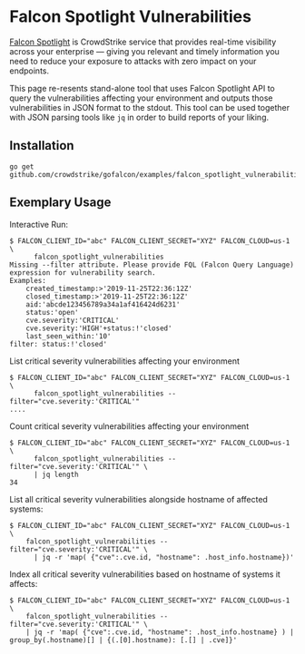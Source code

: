 # Falcon Spotlight Vulnerabilities

[Falcon Spotlight](https://www.crowdstrike.com/endpoint-security-products/falcon-spotlight-vulnerability-management/) is CrowdStrike service that provides real-time visibility across your enterprise — giving you relevant and timely information you need to reduce your exposure to attacks with zero impact on your endpoints.

This page re-resents stand-alone tool that uses Falcon Spotlight API to query the vulnerabilities affecting your environment and outputs those vulnerabilities in JSON format to the stdout. This tool can be used together with JSON parsing tools like `jq` in order to build reports of your liking.

## Installation

```
go get github.com/crowdstrike/gofalcon/examples/falcon_spotlight_vulnerabilities
```

## Exemplary Usage

Interactive Run:
```
$ FALCON_CLIENT_ID="abc" FALCON_CLIENT_SECRET="XYZ" FALCON_CLOUD=us-1 \
      falcon_spotlight_vulnerabilities
Missing --filter attribute. Please provide FQL (Falcon Query Language) expression for vulnerability search.
Examples:
    created_timestamp:>'2019-11-25T22:36:12Z'
    closed_timestamp:>'2019-11-25T22:36:12Z'
    aid:'abcde123456789a34a1af416424d6231'
    status:'open'
    cve.severity:'CRITICAL'
    cve.severity:'HIGH'+status:!'closed'
    last_seen_within:'10'
filter: status:!'closed'
```

List critical severity vulnerabilities affecting your environment
```
$ FALCON_CLIENT_ID="abc" FALCON_CLIENT_SECRET="XYZ" FALCON_CLOUD=us-1 \
      falcon_spotlight_vulnerabilities --filter="cve.severity:'CRITICAL'"
....
```

Count critical severity vulnerabilities affecting your environment
```
$ FALCON_CLIENT_ID="abc" FALCON_CLIENT_SECRET="XYZ" FALCON_CLOUD=us-1 \
      falcon_spotlight_vulnerabilities --filter="cve.severity:'CRITICAL'" \
      | jq length
34
```

List all critical severity vulnerabilities alongside hostname of affected systems:
```
$ FALCON_CLIENT_ID="abc" FALCON_CLIENT_SECRET="XYZ" FALCON_CLOUD=us-1 \
    falcon_spotlight_vulnerabilities --filter="cve.severity:'CRITICAL'" \
      | jq -r 'map( {"cve":.cve.id, "hostname": .host_info.hostname})'
```

Index all critical severity vulnerabilities based on hostname of systems it affects:
```
$ FALCON_CLIENT_ID="abc" FALCON_CLIENT_SECRET="XYZ" FALCON_CLOUD=us-1 \
    falcon_spotlight_vulnerabilities --filter="cve.severity:'CRITICAL'" \
    | jq -r 'map( {"cve":.cve.id, "hostname": .host_info.hostname} ) | group_by(.hostname)[] | {(.[0].hostname): [.[] | .cve]}'
```
